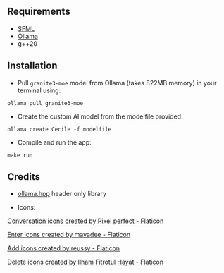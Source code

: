## Requirements

- [SFML](https://github.com/SFML/SFML?tab=readme-ov-file#install)
- [Ollama](https://github.com/ollama/ollama)
- g++20

## Installation

- Pull `granite3-moe` model from Ollama (takes 822MB memory) in your terminal using:
  
```
ollama pull granite3-moe
```

- Create the custom AI model from the modelfile provided:

```
ollama create Cecile -f modelfile
```

- Compile and run the app:
```
make run
```

## Credits

- [ollama.hpp](https://github.com/jmont-dev/ollama-hpp) header only library

- Icons:
  
<a href="https://www.flaticon.com/free-icons/conversation" title="conversation icons">Conversation icons created by Pixel perfect - Flaticon</a>

<a href="https://www.flaticon.com/free-icons/enter" title="enter icons">Enter icons created by mavadee - Flaticon</a>

<a href="https://www.flaticon.com/free-icons/add" title="add icons">Add icons created by reussy - Flaticon</a>

<a href="https://www.flaticon.com/free-icons/delete" title="delete icons">Delete icons created by Ilham Fitrotul Hayat - Flaticon</a>
